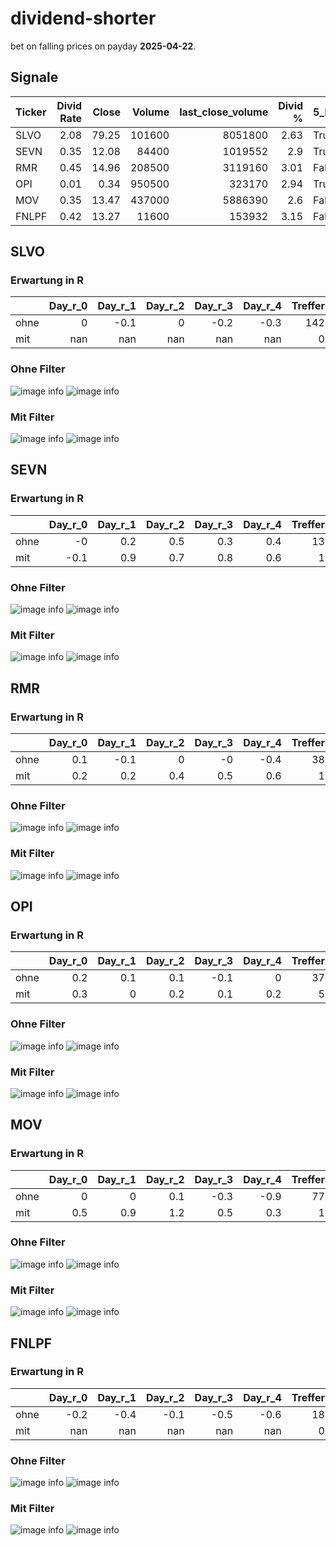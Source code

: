 # dividend-shorter

bet on falling prices on payday **2025-04-22**.

## Signale

| Ticker   |   Divid Rate |   Close |   Volume |   last_close_volume |   Divid % | 5_Days_pos   | above_SMA_50   |
|:---------|-------------:|--------:|---------:|--------------------:|----------:|:-------------|:---------------|
| SLVO     |         2.08 |   79.25 |   101600 |             8051800 |      2.63 | True         | True           |
| SEVN     |         0.35 |   12.08 |    84400 |             1019552 |      2.9  | True         | False          |
| RMR      |         0.45 |   14.96 |   208500 |             3119160 |      3.01 | False        | False          |
| OPI      |         0.01 |    0.34 |   950500 |              323170 |      2.94 | True         | False          |
| MOV      |         0.35 |   13.47 |   437000 |             5886390 |      2.6  | False        | False          |
| FNLPF    |         0.42 |   13.27 |    11600 |              153932 |      3.15 | False        | True           |

## SLVO

### Erwartung in R
|      |   Day_r_0 |   Day_r_1 |   Day_r_2 |   Day_r_3 |   Day_r_4 |   Treffer |
|:-----|----------:|----------:|----------:|----------:|----------:|----------:|
| ohne |         0 |      -0.1 |         0 |      -0.2 |      -0.3 |       142 |
| mit  |       nan |     nan   |       nan |     nan   |     nan   |         0 |

### Ohne Filter
![image info](./data/SLVO_box_all.png)
![image info](./data/SLVO_median_all.png)

### Mit Filter
![image info](./data/SLVO_box_filtered.png)
![image info](./data/SLVO_median_filtered.png)

## SEVN

### Erwartung in R
|      |   Day_r_0 |   Day_r_1 |   Day_r_2 |   Day_r_3 |   Day_r_4 |   Treffer |
|:-----|----------:|----------:|----------:|----------:|----------:|----------:|
| ohne |      -0   |       0.2 |       0.5 |       0.3 |       0.4 |        13 |
| mit  |      -0.1 |       0.9 |       0.7 |       0.8 |       0.6 |         1 |

### Ohne Filter
![image info](./data/SEVN_box_all.png)
![image info](./data/SEVN_median_all.png)

### Mit Filter
![image info](./data/SEVN_box_filtered.png)
![image info](./data/SEVN_median_filtered.png)

## RMR

### Erwartung in R
|      |   Day_r_0 |   Day_r_1 |   Day_r_2 |   Day_r_3 |   Day_r_4 |   Treffer |
|:-----|----------:|----------:|----------:|----------:|----------:|----------:|
| ohne |       0.1 |      -0.1 |       0   |      -0   |      -0.4 |        38 |
| mit  |       0.2 |       0.2 |       0.4 |       0.5 |       0.6 |         1 |

### Ohne Filter
![image info](./data/RMR_box_all.png)
![image info](./data/RMR_median_all.png)

### Mit Filter
![image info](./data/RMR_box_filtered.png)
![image info](./data/RMR_median_filtered.png)

## OPI

### Erwartung in R
|      |   Day_r_0 |   Day_r_1 |   Day_r_2 |   Day_r_3 |   Day_r_4 |   Treffer |
|:-----|----------:|----------:|----------:|----------:|----------:|----------:|
| ohne |       0.2 |       0.1 |       0.1 |      -0.1 |       0   |        37 |
| mit  |       0.3 |       0   |       0.2 |       0.1 |       0.2 |         5 |

### Ohne Filter
![image info](./data/OPI_box_all.png)
![image info](./data/OPI_median_all.png)

### Mit Filter
![image info](./data/OPI_box_filtered.png)
![image info](./data/OPI_median_filtered.png)

## MOV

### Erwartung in R
|      |   Day_r_0 |   Day_r_1 |   Day_r_2 |   Day_r_3 |   Day_r_4 |   Treffer |
|:-----|----------:|----------:|----------:|----------:|----------:|----------:|
| ohne |       0   |       0   |       0.1 |      -0.3 |      -0.9 |        77 |
| mit  |       0.5 |       0.9 |       1.2 |       0.5 |       0.3 |         1 |

### Ohne Filter
![image info](./data/MOV_box_all.png)
![image info](./data/MOV_median_all.png)

### Mit Filter
![image info](./data/MOV_box_filtered.png)
![image info](./data/MOV_median_filtered.png)

## FNLPF

### Erwartung in R
|      |   Day_r_0 |   Day_r_1 |   Day_r_2 |   Day_r_3 |   Day_r_4 |   Treffer |
|:-----|----------:|----------:|----------:|----------:|----------:|----------:|
| ohne |      -0.2 |      -0.4 |      -0.1 |      -0.5 |      -0.6 |        18 |
| mit  |     nan   |     nan   |     nan   |     nan   |     nan   |         0 |

### Ohne Filter
![image info](./data/FNLPF_box_all.png)
![image info](./data/FNLPF_median_all.png)

### Mit Filter
![image info](./data/FNLPF_box_filtered.png)
![image info](./data/FNLPF_median_filtered.png)

